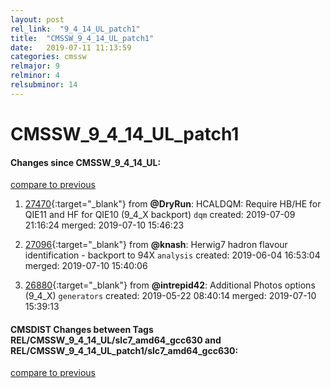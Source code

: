 ```yaml
---
layout: post
rel_link:  "9_4_14_UL_patch1"
title:  "CMSSW_9_4_14_UL_patch1"
date:   2019-07-11 11:13:59
categories: cmssw
relmajor: 9
relminor: 4
relsubminor: 14
---
```


# CMSSW_9_4_14_UL_patch1
#### Changes since CMSSW_9_4_14_UL:
[compare to previous](https://github.com/cms-sw/cmssw/compare/CMSSW_9_4_14_UL...CMSSW_9_4_14_UL_patch1)



1. [27470](http://github.com/cms-sw/cmssw/pull/27470){:target="_blank"}  from **@DryRun**: HCALDQM: Require HB/HE for QIE11 and HF for QIE10 (9_4_X backport) `dqm`  created: 2019-07-09 21:16:24 merged: 2019-07-10 15:46:23



2. [27096](http://github.com/cms-sw/cmssw/pull/27096){:target="_blank"}  from **@knash**: Herwig7 hadron flavour identification - backport to 94X `analysis`  created: 2019-06-04 16:53:04 merged: 2019-07-10 15:40:06



3. [26880](http://github.com/cms-sw/cmssw/pull/26880){:target="_blank"}  from **@intrepid42**: Additional Photos options (9_4_X) `generators`  created: 2019-05-22 08:40:14 merged: 2019-07-10 15:39:13



#### CMSDIST Changes between Tags REL/CMSSW_9_4_14_UL/slc7_amd64_gcc630 and REL/CMSSW_9_4_14_UL_patch1/slc7_amd64_gcc630:
[compare to previous](https://github.com/cms-sw/cmsdist/compare/REL/CMSSW_9_4_14_UL/slc7_amd64_gcc630...REL/CMSSW_9_4_14_UL_patch1/slc7_amd64_gcc630)


